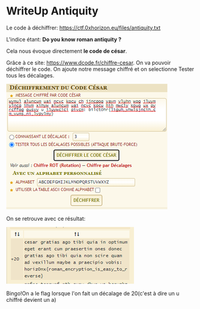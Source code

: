 # WriteUp Antiquity

Le code à déchiffrer: https://ctf.0xhorizon.eu/files/antiquity.txt

L'indice étant: **Do you know roman antiquity ?**

Cela nous évoque directement **le code de césar**.

Grâce à ce site: https://www.dcode.fr/chiffre-cesar. On va pouvoir déchiffrer le code.
On ajoute notre message chiffré et on selectionne Tester tous les décalages.

![caesar_decode](img/caesar_decode.PNG)

On se retrouve avec ce résultat:

![caesar_flag](img/caesar_flag.PNG)

Bingo!On a le flag lorsque l'on fait un décalage de 20(c'est à dire un u chiffré devient un a)
